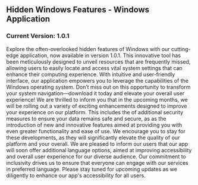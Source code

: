 ## Hidden Windows Features - Windows Application
### Current Version: 1.0.1

Explore the often-overlooked hidden features of Windows with our cutting-edge application, now available in version 1.0.1. This innovative tool has been meticulously designed to unveil resources that are frequently missed, allowing users to easily locate and access vital system settings that can enhance their computing experience. With intuitive and user-friendly interface, our application empowers you to leverage the capabilities of the Windows operating system. Don’t miss out on this opportunity to transform your system navigation—download it today and elevate your overall user experience!
We are thrilled to inform you that in the upcoming months, we will be rolling out a variety of exciting enhancements designed to improve your experience on our platform. This includes the of additional security measures to ensure your data remains safe and secure, as as the introduction of new and innovative features aimed at providing you with even greater functionality and ease of use. We encourage you to stay for these developments, as they will significantly elevate the quality of our platform and your overall.
We are pleased to inform our users that our app will soon offer additional language options, aimed at improving accessibility and overall user experience for our diverse audience. Our commitment to inclusivity drives us to ensure that everyone can engage with our services in preferred language. Please stay tuned for upcoming updates as we diligently to enhance our app's accessibility for all users.
